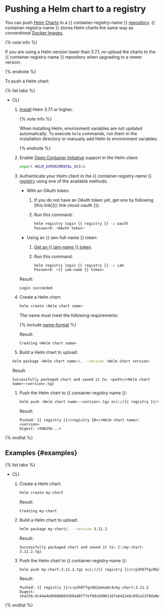 # Pushing a Helm chart to a registry

You can push [Helm Charts](https://helm.sh/docs/topics/charts/) to a {{ container-registry-name }} [repository](../../concepts/repository.md). {{ container-registry-name }} stores Helm charts the same way as conventional [Docker Images](../../concepts/docker-image.md).

{% note info %}

If you are using a Helm version lower than 3.7.1, re-upload the charts to the {{ container-registry-name }} repository when upgrading to a newer version.

{% endnote %}

To push a Helm chart:

{% list tabs %}

- CLI

  1. [Install](https://helm.sh/docs/intro/install/) Helm 3.7.1 or higher.

      {% note info %}

      When installing Helm, environment variables are not updated automatically. To execute `helm` commands, run them in the installation directory or manually add Helm to environment variables.

      {% endnote %}

  1. Enable [Open Container Initiative](https://opencontainers.org/) support in the Helm client:

     ```bash
     export HELM_EXPERIMENTAL_OCI=1
     ```

  
  1. Authenticate your Helm client in the {{ container-registry-name }} [registry](../../concepts/registry.md) using one of the available methods.
     * With an OAuth token:
       1. If you do not have an OAuth token yet, get one by following [this link]({{ link-cloud-oauth }}).
       1. Run this command:

          ```bash
          helm registry login {{ registry }} -u oauth
          Password: <OAuth token>
          ```

     * Using an {{ iam-full-name }} token:
       1. [Get an {{ iam-name }} token](../../../iam/operations/iam-token/create.md).
       1. Run this command:

          ```bash
          helm registry login {{ registry }} -u iam
          Password: <{{ iam-name }} token>
          ```

     Result:

     ```text
     Login succeeded
     ```



  1. Create a Helm chart:

      ```bash
      helm create <Helm chart name>
      ```

      The name must meet the following requirements:

      {% include [name-format](../../../_includes/name-format.md) %}

      Result:

      ```text
      Creating <Helm chart name>
      ```

   1. Build a Helm chart to upload:

     ```bash
     helm package <Helm chart name>/. --version <Helm chart version>
     ```

     Result:

     ```text
     Successfully packaged chart and saved it to: <path>/<Helm chart name>-<version>.tgz
     ```

  1. Push the Helm chart to {{ container-registry-name }}:

     ```bash
     helm push <Helm chart name>-<version>.tgz oci://{{ registry }}/<registry ID>
     ```

     Result:

     ```text
     Pushed: {{ registry }}/<registry ID>/<Helm chart name>:<version>
     Digest: <SHA256...>
     ```

{% endlist %}

## Examples {#examples}

{% list tabs %}

- CLI

   1. Create a Helm chart:

      ```bash
      helm create my-chart
      ```

      Result:

      ```text
      Creating my-chart
      ```

   1. Build a Helm chart to upload:

      ```bash
      helm package my-chart/. --version 3.11.2
      ```

      Result:

      ```text
      Successfully packaged chart and saved it to: C:/my-chart-3.11.2.tgz
      ```

   1. Push the Helm chart to {{ container-registry-name }}:

      ```bash
      helm push my-chart-3.11.2.tgz oci://{{ registry }}/crp3h07fgv9b2omnabc4
      ```

      Result:

      ```text
      Pushed: {{ registry }}/crp3h07fgv9b2omnabc4/my-chart:3.11.2
      Digest: sha256:dc44a4e8b686b043b8a88f77ef9dcb998116fab422e8c892a2370da0e5abc4e6
      ```

{% endlist %}